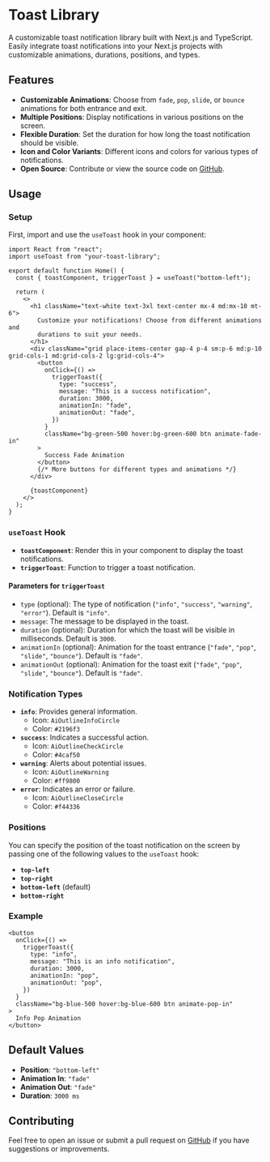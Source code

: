 # Toast Library

A customizable toast notification library built with Next.js and TypeScript. Easily integrate toast notifications into your Next.js projects with customizable animations, durations, positions, and types.

## Features

- **Customizable Animations**: Choose from `fade`, `pop`, `slide`, or `bounce` animations for both entrance and exit.
- **Multiple Positions**: Display notifications in various positions on the screen.
- **Flexible Duration**: Set the duration for how long the toast notification should be visible.
- **Icon and Color Variants**: Different icons and colors for various types of notifications.
- **Open Source**: Contribute or view the source code on [GitHub](https://github.com/muhammadahmad1857/frontend-system-design/tree/main/toast-component).

<!-- ## Installation

You can install the library via npm:

```bash
npm install 
``` -->


## Usage

### Setup

First, import and use the `useToast` hook in your component:

```tsx
import React from "react";
import useToast from "your-toast-library";

export default function Home() {
  const { toastComponent, triggerToast } = useToast("bottom-left");

  return (
    <>
      <h1 className="text-white text-3xl text-center mx-4 md:mx-10 mt-6">
        Customize your notifications! Choose from different animations and
        durations to suit your needs.
      </h1>
      <div className="grid place-items-center gap-4 p-4 sm:p-6 md:p-10 grid-cols-1 md:grid-cols-2 lg:grid-cols-4">
        <button
          onClick={() =>
            triggerToast({
              type: "success",
              message: "This is a success notification",
              duration: 3000,
              animationIn: "fade",
              animationOut: "fade",
            })
          }
          className="bg-green-500 hover:bg-green-600 btn animate-fade-in"
        >
          Success Fade Animation
        </button>
        {/* More buttons for different types and animations */}
      </div>

      {toastComponent}
    </>
  );
}
```

### `useToast` Hook

- **`toastComponent`**: Render this in your component to display the toast notifications.
- **`triggerToast`**: Function to trigger a toast notification.

#### Parameters for `triggerToast`

- `type` (optional): The type of notification (`"info"`, `"success"`, `"warning"`, `"error"`). Default is `"info"`.
- `message`: The message to be displayed in the toast.
- `duration` (optional): Duration for which the toast will be visible in milliseconds. Default is `3000`.
- `animationIn` (optional): Animation for the toast entrance (`"fade"`, `"pop"`, `"slide"`, `"bounce"`). Default is `"fade"`.
- `animationOut` (optional): Animation for the toast exit (`"fade"`, `"pop"`, `"slide"`, `"bounce"`). Default is `"fade"`.

### Notification Types

- **`info`**: Provides general information.
  - Icon: `AiOutlineInfoCircle`
  - Color: `#2196f3`
- **`success`**: Indicates a successful action.
  - Icon: `AiOutlineCheckCircle`
  - Color: `#4caf50`
- **`warning`**: Alerts about potential issues.
  - Icon: `AiOutlineWarning`
  - Color: `#ff9800`
- **`error`**: Indicates an error or failure.
  - Icon: `AiOutlineCloseCircle`
  - Color: `#f44336`

### Positions

You can specify the position of the toast notification on the screen by passing one of the following values to the `useToast` hook:

- **`top-left`**
- **`top-right`**
- **`bottom-left`** (default)
- **`bottom-right`**

### Example

```tsx
<button
  onClick={() =>
    triggerToast({
      type: "info",
      message: "This is an info notification",
      duration: 3000,
      animationIn: "pop",
      animationOut: "pop",
    })
  }
  className="bg-blue-500 hover:bg-blue-600 btn animate-pop-in"
>
  Info Pop Animation
</button>
```

## Default Values

- **Position**: `"bottom-left"`
- **Animation In**: `"fade"`
- **Animation Out**: `"fade"`
- **Duration**: `3000 ms`

## Contributing

Feel free to open an issue or submit a pull request on [GitHub](https://github.com/muhammadahmad1857/frontend-system-design/tree/main/toast-component) if you have suggestions or improvements.
